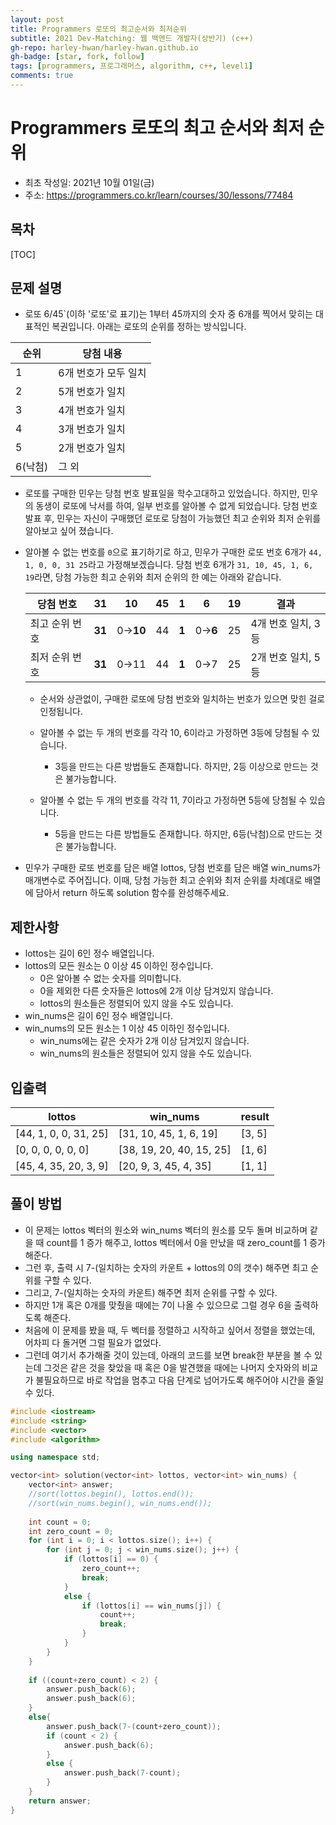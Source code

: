 ```yaml
---
layout: post
title: Programmers 로또의 최고순서와 최저순위
subtitle: 2021 Dev-Matching: 웹 백엔드 개발자(상반기) (c++)
gh-repo: harley-hwan/harley-hwan.github.io
gh-badge: [star, fork, follow]
tags: [programmers, 프로그래머스, algorithm, c++, level1]
comments: true
---
```


# Programmers 로또의 최고 순서와 최저 순위

- 최초 작성일: 2021년 10월 01일(금)
- 주소: https://programmers.co.kr/learn/courses/30/lessons/77484

## 목차
[TOC]

## 문제 설명

- 로또 6/45`(이하 '로또'로 표기)는 1부터 45까지의 숫자 중 6개를 찍어서 맞히는 대표적인 복권입니다. 아래는 로또의 순위를 정하는 방식입니다. 

| 순위    | 당첨 내용            |
| ------- | -------------------- |
| 1       | 6개 번호가 모두 일치 |
| 2       | 5개 번호가 일치      |
| 3       | 4개 번호가 일치      |
| 4       | 3개 번호가 일치      |
| 5       | 2개 번호가 일치      |
| 6(낙첨) | 그 외                |


- 로또를 구매한 민우는 당첨 번호 발표일을 학수고대하고 있었습니다. 하지만, 민우의 동생이 로또에 낙서를 하여, 일부 번호를 알아볼 수 없게 되었습니다. 당첨 번호 발표 후, 민우는 자신이 구매했던 로또로 당첨이 가능했던 최고 순위와 최저 순위를 알아보고 싶어 졌습니다.

- 알아볼 수 없는 번호를 `0`으로 표기하기로 하고, 민우가 구매한 로또 번호 6개가 `44, 1, 0, 0, 31 25`라고 가정해보겠습니다. 당첨 번호 6개가 `31, 10, 45, 1, 6, 19`라면, 당첨 가능한 최고 순위와 최저 순위의 한 예는 아래와 같습니다.

  | 당첨 번호      | 31     | 10       | 45   | 1     | 6       | 19   | 결과               |
  | -------------- | ------ | -------- | ---- | ----- | ------- | ---- | ------------------ |
  | 최고 순위 번호 | **31** | 0→**10** | 44   | **1** | 0→**6** | 25   | 4개 번호 일치, 3등 |
  | 최저 순위 번호 | **31** | 0→11     | 44   | **1** | 0→7     | 25   | 2개 번호 일치, 5등 |

  - 순서와 상관없이, 구매한 로또에 당첨 번호와 일치하는 번호가 있으면 맞힌 걸로 인정됩니다.
  - 알아볼 수 없는 두 개의 번호를 각각 10, 6이라고 가정하면 3등에 당첨될 수 있습니다.
    - 3등을 만드는 다른 방법들도 존재합니다. 하지만, 2등 이상으로 만드는 것은 불가능합니다.

  - 알아볼 수 없는 두 개의 번호를 각각 11, 7이라고 가정하면 5등에 당첨될 수 있습니다.
    - 5등을 만드는 다른 방법들도 존재합니다. 하지만, 6등(낙첨)으로 만드는 것은 불가능합니다.

- 민우가 구매한 로또 번호를 담은 배열 lottos, 당첨 번호를 담은 배열 win_nums가 매개변수로 주어집니다. 이때, 당첨 가능한 최고 순위와 최저 순위를 차례대로 배열에 담아서 return 하도록 solution 함수를 완성해주세요.

## 제한사항
- lottos는 길이 6인 정수 배열입니다.
- lottos의 모든 원소는 0 이상 45 이하인 정수입니다.
  - 0은 알아볼 수 없는 숫자를 의미합니다.
  - 0을 제외한 다른 숫자들은 lottos에 2개 이상 담겨있지 않습니다.
  - lottos의 원소들은 정렬되어 있지 않을 수도 있습니다.
- win_nums은 길이 6인 정수 배열입니다.
- win_nums의 모든 원소는 1 이상 45 이하인 정수입니다.
  - win_nums에는 같은 숫자가 2개 이상 담겨있지 않습니다.
  - win_nums의 원소들은 정렬되어 있지 않을 수도 있습니다.

## 입출력

| lottos                | win_nums                 | result |
| --------------------- | ------------------------ | ------ |
| [44, 1, 0, 0, 31, 25] | [31, 10, 45, 1, 6, 19]   | [3, 5] |
| [0, 0, 0, 0, 0, 0]    | [38, 19, 20, 40, 15, 25] | [1, 6] |
| [45, 4, 35, 20, 3, 9] | [20, 9, 3, 45, 4, 35]    | [1, 1] |



## 풀이 방법

- 이 문제는 lottos 벡터의 원소와 win_nums 벡터의 원소를 모두 돌며 비교하며 같을 때 count를 1 증가 해주고, lottos 벡터에서 0을 만났을 때 zero_count를 1 증가 해준다.
- 그런 후, 출력 시 7-(일치하는 숫자의 카운트 + lottos의 0의 갯수) 해주면 최고 순위를 구할 수 있다.
- 그리고, 7-(일치하는 숫자의 카운트) 해주면 최저 순위를 구할 수 있다.
- 하지만 1개 혹은 0개를 맞췄을 때에는 7이 나올 수 있으므로 그럴 경우 6을 출력하도록 해준다.
- 처음에 이 문제를 봤을 때, 두 벡터를 정렬하고 시작하고 싶어서 정렬을 했었는데, 어차피 다 돌거면 그럴 필요가 없었다.
- 그런데 여기서 추가해줄 것이 있는데, 아래의 코드를 보면 break한 부분을 볼 수 있는데 그것은 같은 것을 찾았을 때 혹은 0을 발견했을 때에는 나머지 숫자와의 비교가 불필요하므로 바로 작업을 멈추고 다음 단계로 넘어가도록 해주어야 시간을 줄일 수 있다.



```c++
#include <iostream>
#include <string>
#include <vector>
#include <algorithm>

using namespace std;

vector<int> solution(vector<int> lottos, vector<int> win_nums) {
    vector<int> answer;
    //sort(lottos.begin(), lottos.end());
    //sort(win_nums.begin(), win_nums.end());
    
    int count = 0;
    int zero_count = 0;
    for (int i = 0; i < lottos.size(); i++) {
        for (int j = 0; j < win_nums.size(); j++) {
            if (lottos[i] == 0) {
                zero_count++;
                break;
            }
            else {
                if (lottos[i] == win_nums[j]) {
                    count++;
                    break;
                }
            }
        }
    }
    
    if ((count+zero_count) < 2) {
        answer.push_back(6);
        answer.push_back(6);
    }
    else{
        answer.push_back(7-(count+zero_count));
        if (count < 2) {
            answer.push_back(6);
        }
        else {
            answer.push_back(7-count);
        }
    }
    return answer;
}
```

